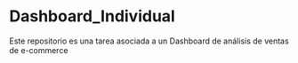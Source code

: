 # Dashboard_Individual
Este repositorio es una tarea asociada a un Dashboard de análisis de ventas de e-commerce
